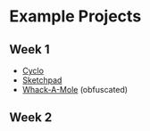 # Example Projects

## Week 1

* [Cyclo](./cyclo)
* [Sketchpad](./sketchpad)
* [Whack-A-Mole](./whack-a-mole-obfuscated) (obfuscated)

## Week 2

